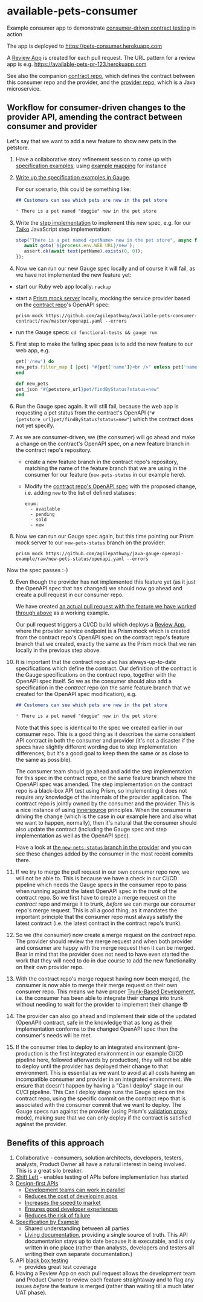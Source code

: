 # available-pets-consumer
Example consumer app to demonstrate 
[consumer-driven contract testing](https://www.martinfowler.com/articles/consumerDrivenContracts.html)
in action

The app is deployed to https://pets-consumer.herokuapp.com

A [Review App](https://devcenter.heroku.com/articles/github-integration-review-apps) is
created for each pull request.  The URL pattern for a review app is e.g.
https://available-pets-pr-123.herokuapp.com

See also the companion
[contract repo](https://github.com/agilepathway/available-pets-consumer-contract),
which defines the contract between this consumer repo and the provider, and the 
[provider repo](https://github.com/agilepathway/petstore-service), which is a Java microservice.

## Workflow for consumer-driven changes to the provider API, amending the contract between consumer and provider

Let's say that we want to add a new feature to show new pets in the petstore.

1. Have a collaborative story refinement session to come up with 
   [specification examples](https://gojko.net/2008/11/04/specifying-with-examples/), using 
   [example mapping](https://cucumber.io/blog/bdd/example-mapping-introduction/) for instance

2. [Write up the specification examples in Gauge](https://docs.gauge.org/writing-specifications.html).

   For our scenario, this could be something like:

   ```markdown
   ## Customers can see which pets are new in the pet store

   * There is a pet named "doggie" new in the pet store
   ```

3. Write the [step implementation](https://docs.gauge.org/writing-specifications.html#step-implementations) to 
   implement this new spec, e.g. for our [Taiko](https://taiko.dev/) JavaScript step implementation:

   ```js
   step("There is a pet named <petName> new in the pet store", async function (petName) {
      await goto(`${process.env.WEB_URL}/new`);
      assert.ok(await text(petName).exists(0, 0));
   });
   ```

4. Now we can run our new Gauge spec locally and of course it will fail, as we have not implemented the new feature yet:

  - start our Ruby web app locally: `rackup`
  - start a [Prism mock server](https://stoplight.io/open-source/prism/) locally, mocking the service provider based on
    the [contract repo](https://github.com/agilepathway/available-pets-consumer-contract)'s OpenAPI spec:

    `prism mock https://github.com/agilepathway/available-pets-consumer-contract/raw/master/openapi.yaml --errors`

  - run the Gauge specs: `cd functional-tests && gauge run`

5. First step to make the failing spec pass is to add the new feature to our web app, e.g.

   ```ruby
   get('/new') do
   new_pets.filter_map { |pet| "#{pet['name']}<br />" unless pet['name'].nil? }.prepend('<h2>New</h2>')
   end

   def new_pets
   get_json "#{petstore_url}pet/findByStatus?status=new"
   end
   ```

6. Run the Gauge spec again. It will still fail, because the web app is requesting a pet status from the
contract's OpenAPI (`"#{petstore_url}pet/findByStatus?status=new"`) which the contract does not yet specify.

7. As we are consumer-driven, we (the consumer) will go ahead and make a change on the contract's OpenAPI spec,
   on a new feature branch in the contract repo's repository.

   - create a new feature branch in the contract repo's repository, matching the name of the feature branch that we
     are using in the consumer for our feature (`new-pets-status` in our example here).

   - Modify the 
     [contract repo's OpenAPI spec](https://github.com/agilepathway/available-pets-consumer-contract/blob/master/openapi.yaml) with the proposed change, i.e. adding `new` to the list of defined statuses:

     ```
     enum:
       - available
       - pending
       - sold
       - new
     ```

8. Now we can run our Gauge spec again, but this time pointing our Prism mock server to our `new-pets-status` branch on the provider:

   `prism mock https://github.com/agilepathway/java-gauge-openapi-example/raw/new-pets-status/openapi.yaml --errors`

Now the spec passes :-)

9. Even though the provider has not implemented this feature yet (as it just the OpenAPI spec that has changed) we
   should now go ahead and create a pull request in our consumer repo.

   We have created
   [an actual pull request with the feature we have worked through above](https://github.com/agilepathway/available-pets-consumer/pull/44)
   as a working example.

   Our pull request triggers a CI/CD build which deploys a [Review App](https://devcenter.heroku.com/articles/github-integration-review-apps), where the provider service endpoint is a Prism mock which is created from
   the contract repo's OpenAPI spec on the contract repo's feature branch that we created, exactly the same as the
   Prism mock that we ran locally in the previous step above.

10. It is important that the contract repo also has always-up-to-date specifications which define the contract.
    Our definition of the contract is the Gauge specifications on the contract repo, together with the OpenAPI spec
    itself.  So we as the consumer should also add a specification in the *contract* repo (on the same feature branch that we created for the OpenAPI spec modification), e.g.

    ```markdown
    ## Customers can see which pets are new in the pet store

    * There is a pet named "doggie" new in the pet store
    ```

    Note that this spec is identical to the spec we created earlier in our consumer repo.  This is a good thing as it
    describes the same consistent API contract in both the consumer and provider (it's not a disaster if the specs
    have slightly different wording due to step implementation differences, but it's a good goal to keep them the same
    or as close to the same as possible).

    The consumer team should go ahead and add the step implementation for this spec in the contract repo, on the same
    feature branch where the OpenAPI spec was amended.  The step implementation on the contract repo is a 
    black-box API test using Prism, so implementing it does not require any knowledge of the internals of the provider
    application.  The contract repo is jointly owned by the consumer and the provider.  This is a nice instance of
    using [innersource](https://resources.github.com/whitepapers/introduction-to-innersource/) principles.  When the
    consumer is driving the change (which is the case in our example here and also what we want to happen, normally),
    then it's natural that the consumer should also update the contract (including the Gauge spec and step implementation as well as the OpenAPI spec).

    Have a look at 
    [the `new-pets-status` branch in the provider](https://github.com/agilepathway/java-openapi-provider/tree/new-pets-status) 
    and you can see these changes added by the consumer in the most recent commits there.

11. If we try to merge the pull request in our own consumer repo now, we will not be able to.  This is because we have
    a check in our CI/CD pipeline which needs the Gauge specs in the consumer repo to pass when running against the
    latest OpenAPI spec in the _trunk_ of the contract repo.  So we first have to create a merge request on the
    _contract_ repo and merge it to trunk, _before_ we can merge our consumer repo's merge request.  This is all a good thing, as it mandates the important principle that the consumer repo must always satisfy the latest contract (i.e.
    the latest contract in the contract repo's trunk).

12. So we (the consumer) now create a merge request on the _contract_ repo.  The provider should review the merge
    request and when both provider and consumer are happy with the merge request then it can be merged.  Bear in mind
    that the provider does not need to have even started the work that they will need to do in due course to add the
    new functionality on their own provider repo.

13. With the contract repo's merge request having now been merged, the consumer is now able to merge their merge
    request on their own consumer repo.  This means we have proper 
    [Trunk-Based Development](https://trunkbaseddevelopment.com/), i.e. the consumer has been able to integrate
    their change into trunk without needing to wait for the provider to implement their change :sunglasses:

14. The provider can also go ahead and implement their side of the updated (OpenAPI) contract, safe in the knowledge
    that as long as their implementation conforms to the changed OpenAPI spec then the consumer's needs will be met.

15. If the consumer tries to deploy to an integrated environment (pre-production is the first integrated environment
    in our example CI/CD pipeline here, followed afterwards by production), they will not be able to deploy until the
    provider has deployed their change to that environment.  This is essential as we want to avoid at all costs having
    an incompatible consumer and provider in an integrated environment.  We ensure that doesn't happen by having a
    "Can I deploy" stage in our CI/CI pipeline.  This Can I deploy stage runs the Gauge specs on the contract repo,
    using the specific commit on the contract repo that is associated with the consumer commit that we want to deploy.
    The Gauge specs run against the provider (using Prism's 
    [validation proxy](https://meta.stoplight.io/docs/prism/docs/guides/03-validation-proxy.md) mode), making sure that
    we can only deploy if the contract is satisfied against the provider.


## Benefits of this approach

1. Collaborative - consumers, solution architects, developers, testers, analysts, Product Owner all have a natural interest in being involved.  This is a great silo breaker.
2. [Shift Left](https://devops.com/devops-shift-left-avoid-failure/) - enables testing of APIs before implementation has started
3. [Design-first APIs](https://tyk.io/moving-api-design-first-agile-world/)
   - [Development teams can work in parallel](https://swagger.io/resources/articles/adopting-an-api-first-approach/#development-teams-can-work-in-parallel--3)
   - [Reduces the cost of developing apps](https://swagger.io/resources/articles/adopting-an-api-first-approach/#reduces-the-cost-of-developing-apps-4)
   - [Increases the speed to market](https://swagger.io/resources/articles/adopting-an-api-first-approach/#increases-the-speed-to-market-5)
   - [Ensures good developer experiences](https://swagger.io/resources/articles/adopting-an-api-first-approach/#ensures-good-developer-experiences-6)
   - [Reduces the risk of failure](https://swagger.io/resources/articles/adopting-an-api-first-approach/#reduces-the-risk-of-failure-7)
4. [Specification by Example](https://gojko.net/2008/11/04/specifying-with-examples/)
   - Shared understanding between all parties
   - [Living documentation](https://www.infoq.com/articles/book-review-living-documentation/), providing a single source of truth. This API documentation stays up to date because it is executable, and is only written in one place (rather than analysts, developers and testers all writing their own separate documentation.)
5. API [black box testing](https://resources.whitesourcesoftware.com/blog-whitesource/black-box-testing)
   - provides great test coverage
6. Having a Review App on each pull request allows the development team and Product Owner to review each feature straightaway
   and to flag any issues *before* the feature is merged (rather than waiting till a much later UAT phase).